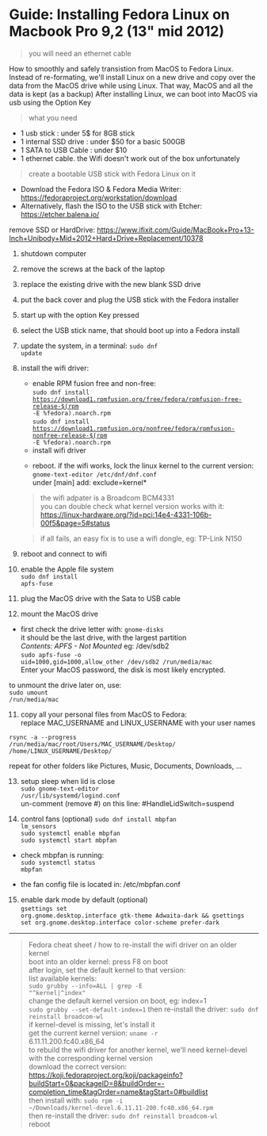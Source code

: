 # Guide: Installing Fedora Linux on Macbook Pro 9,2 (13" mid 2012)

> you will need an ethernet cable

How to smoothly and safely transistion from MacOS to Fedora Linux.
Instead of re-formating, we'll install Linux on a new drive
and copy over the data from the MacOS drive while using Linux.
That way, MacOS and all the data is kept (as a backup)
After installing Linux, we can boot into MacOS via usb using the Option Key

> what you need
- 1 usb stick : under 5$ for 8GB stick
- 1 internal SSD drive : under $50 for a basic 500GB
- 1 SATA to USB Cable  : under $10
- 1 ethernet cable. the Wifi doesn't work out of the box unfortunately

> create a bootable USB stick with Fedora Linux on it
- Download the Fedora ISO & Fedora Media Writer:</br>
https://fedoraproject.org/workstation/download
- Alternatively, flash the ISO to the USB stick with Etcher:</br>
https://etcher.balena.io/

remove SSD or HardDrive:
https://www.ifixit.com/Guide/MacBook+Pro+13-Inch+Unibody+Mid+2012+Hard+Drive+Replacement/10378</br>

1) shutdown computer
2) remove the screws at the back of the laptop
3) replace the existing drive with the new blank SSD drive

4) put the back cover and plug the USB stick with the Fedora installer
4) start up with the option Key pressed
5) select the USB stick name, that should boot up into a Fedora install
6) update the system, in a terminal: <code>sudo dnf update</code>
7) install the wifi driver:
   - enable RPM fusion free and non-free:</br>
    <code>sudo dnf install https://download1.rpmfusion.org/free/fedora/rpmfusion-free-release-$(rpm -E %fedora).noarch.rpm</code></br>
    <code>sudo dnf install https://download1.rpmfusion.org/nonfree/fedora/rpmfusion-nonfree-release-$(rpm -E %fedora).noarch.rpm</code>
    - install wifi driver</br>
    <sudo dnf broadcom-wl akmod-wl>

   - reboot. if the wifi works, lock the linux kernel to the current version:
   <code>gnome-text-editor /etc/dnf/dnf.conf</code></br>
   under [main] add: exclude=kernel*

   > the wifi adpater is a Broadcom BCM4331</br>
   you can double check what kernel version works with it:
   https://linux-hardware.org/?id=pci:14e4-4331-106b-00f5&page=5#status

   > if all fails, an easy fix is to use a wifi dongle, eg: TP-Link N150


8) reboot and connect to wifi
9) enable the Apple file system</br>
<code>sudo dnf install apfs-fuse</code></br>

9) plug the MacOS drive with the Sata to USB cable
10) mount the MacOS drive</br>
- first check the drive letter with:
<code>gnome-disks</code></br>
it should be the last drive, with the largest partition</br>
<em>Contents: APFS - Not Mounted</em> eg: /dev/sdb2</br>
<code>sudo apfs-fuse -o uid=1000,gid=1000,allow_other /dev/sdb2 /run/media/mac</code></br>
Enter your MacOS password, the disk is most likely encrypted.

to unmount the drive later on, use:</br>
<code>sudo umount /run/media/mac</code>

11) copy all your personal files from MacOS to Fedora:</br>
replace MAC_USERNAME and LINUX_USERNAME with your user names

<code>rsync -a --progress /run/media/mac/root/Users/MAC_USERNAME/Desktop/ /home/LINUX_USERNAME/Desktop/</code>

repeat for other folders like Pictures, Music, Documents, Downloads, ...

13) setup sleep when lid is close</br>
<code>sudo gnome-text-editor /usr/lib/systemd/logind.conf</code></br>
un-comment (remove #) on this line: #HandleLidSwitch=suspend

14) control fans (optional)
<code>sudo dnf install mbpfan lm_sensors</code></br>
<code>sudo systemctl enable mbpfan</code></br>
<code>sudo systemctl start mbpfan</code></br>
- check mbpfan is running: </br>
<code>sudo systemctl status mbpfan</code></br>

- the fan config file is located in: /etc/mbpfan.conf

15) enable dark mode by default (optional)</br>
<code>gsettings set org.gnome.desktop.interface gtk-theme Adwaita-dark && gsettings set org.gnome.desktop.interface color-scheme prefer-dark</code>

------------------------------------------------------

> Fedora cheat sheet / how to re-install the wifi driver on an older kernel</br>
boot into an older kernel: press F8 on boot</br>
after login, set the default kernel to that version:</br>
list available kernels:</br>
<code>sudo grubby --info=ALL | grep -E "^kernel|^index"</code></br>
change the default kernel version on boot, eg: index=1</br>
<code>sudo grubby --set-default-index=1</code>
then re-install the driver: <code>sudo dnf reinstall broadcom-wl</code></br>
if kernel-devel is missing, let's install it</br>
get the current kernel version:
<code>uname -r</code></br>
6.11.11.200.fc40.x86_64</br>
to rebuild the wifi driver for another kernel, we'll need kernel-devel
with the corresponding kernel version</br>
download the correct version:<br>
https://koji.fedoraproject.org/koji/packageinfo?buildStart=0&packageID=8&buildOrder=-completion_time&tagOrder=name&tagStart=0#buildlist</br>
then install with: <code>sudo rpm -i ~/Downloads/kernel-devel.6.11.11-200.fc40.x86_64.rpm</code></br>
then re-install the driver: <code>sudo dnf reinstall broadcom-wl</code></br>
reboot






